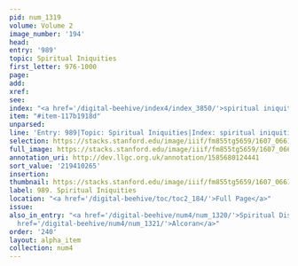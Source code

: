 ```yaml
---
pid: num_1319
volume: Volume 2
image_number: '194'
head:
entry: '989'
topic: Spiritual Iniquities
first_letter: 976-1000
page:
add:
xref:
see:
index: "<a href='/digital-beehive/index4/index_3850/'>spiritual iniquities</a>"
item: "#item-117b1918d"
unparsed:
line: 'Entry: 989|Topic: Spiritual Iniquities|Index: spiritual iniquities|#item-117b1918d'
selection: https://stacks.stanford.edu/image/iiif/fm855tg5659/1607_0661/951,265,2647,220/full/0/default.jpg
full_image: https://stacks.stanford.edu/image/iiif/fm855tg5659/1607_0661/full/full/0/default.jpg
annotation_uri: http://dev.llgc.org.uk/annotation/1585680124441
sort_value: '219410265'
insertion:
thumbnail: https://stacks.stanford.edu/image/iiif/fm855tg5659/1607_0661/951,265,600,180/250,/0/default.jpg
label: 989. Spiritual Iniquities
location: "<a href='/digital-beehive/toc/toc2_184/'>Full Page</a>"
issue:
also_in_entry: "<a href='/digital-beehive/num4/num_1320/'>Spiritual Discerning</a>|<a
  href='/digital-beehive/num4/num_1321/'>Alcoran</a>"
order: '240'
layout: alpha_item
collection: num4
---
```

